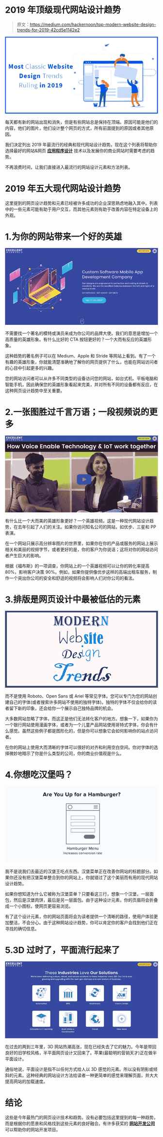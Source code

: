 # 2019 年顶级现代网站设计趋势

> 原文：<https://medium.com/hackernoon/top-modern-website-design-trends-for-2019-42cd5e1142e2>

![](img/231bc40d7b3f17d1b93db221df1e7063.png)

每天都有新的网站出现和消失，但是有些网站总是保持在顶端。原因可能是他们的内容，他们的图片，他们设计整个网页的方式，所有前面提到的原因或者其他原因。

我们决定列出 2019 年最流行的经典和现代网站设计趋势。现在这个列表将帮助你选择最好的网站&网页 [**应用程序设计**](https://www.excellentwebworld.com/mobile-app-design/) 技术以及发展你的商业网站时需要考虑的趋势。

不再浪费时间，让我们直接进入最流行的网站设计元素和方法列表。

# 2019 年五大现代网站设计趋势

这里提到的网页设计趋势和元素已经被许多成功的企业深思熟虑地融入其中。列表中的一些元素可能有助于用户交互，而其他元素则有助于改善内容在特定设备上的外观。

# 1.为你的网站带来一个好的英雄

![](img/bb980c915f4feb6770b6c88f7e620e41.png)

不需要找一个著名的模特或演员来成为你公司的品牌大使。我们的意思是增加一个高质量的英雄形象。有什么比好的 CTA 按钮更好的？一个大而有反应的英雄形象。

这种趋势的著名例子可以在 Medium、Apple 和 Stride 等网站上看到。有了一个有趣的英雄形象，你就能清楚准确地了解你的网页提供了什么，也能在网站访问者的心目中引起更多的兴趣。

您的网站访问者可以从许多不同类型的设备访问您的网站，如台式机、平板电脑和智能手机，因此确保您的英雄形象看起来完美，并对所有不同的设备都有反应，在这种网页设计趋势中至关重要。

# 2.一张图胜过千言万语；一段视频说的更多

![](img/86f8fb16976c9434e2b45fcc2f37c6bf.png)

有什么比一个大而美的英雄形象更好？一个英雄视频。这是一种现代网站设计趋势，在去年引起了人们的关注。如果你访问知名公司的网站，如优步、三星和 PP 表演。

在一个网站只展示高分辨率图片的世界里，如果你在你的产品或服务的网站上展示相关和美丽的视频字节，或者更好的是，你的客户为你说话；这将对你的网站访问者产生巨大的影响。

根据《福布斯》的一项调查，你网站上的一个英雄视频可以让你的转化率提高 80%，影响客户决策 90%。例如，如果你提供像优步这样的高端出租车服务，制作一个突出你公司的安全和舒适的视频将会影响人们对你公司的看法。

# 3.排版是网页设计中最被低估的元素

![](img/7dac7c744ea9fa4cbddae642d3eb5226.png)

而不是使用 Roboto、Open Sans 或 Ariel 等常见字体。您可以专门为您的网站创建自己的字体(或者搜索许多网站不使用的独特字体)。独特的字体不仅会给你的读者留下新的印象，还会给你一个展示自己独特品牌的机会。

大多数网站忽略了字体，而这正是他们无法转化客户的地方。想象一下，如果你为一个银行网站使用漫画字体，或者为一个儿童产品网站使用哥特式字体，你会有什么感觉。虽然这些例子都是图形化的，但是你可以想象它会如何影响你的站点访问者。

在你的网站上使用大而清晰的字体可以很好的对齐和利用空白空间。你对字体的选择微妙地暗示了你是什么类型的公司，你的商业价值观是什么。

# 4.你想吃汉堡吗？

![](img/709793c654904a3cbd5634f85840497c.png)

我不是说我们去最近的汉堡王吃点东西。汉堡菜单正在改善你网站的标题部分。如果你还没有把汉堡菜单整合到你的网站上，你就错过了这个美丽而有用的现代网站设计趋势。

如果你想知道为什么它被称为汉堡菜单？只要看这三行，想象一个汉堡，一层面包，然后是汉堡肉饼，最后是另一层面包。由于这种设计元素，你的页眉将会折叠成一个小图标，使网页更容易浏览。

有了这个设计元素，你的网站页面将会为读者提供一个清晰的路径，使用户体验更加整洁，不会分心。由于这种网站设计趋势，你可以肯定你的客户会找到他们正在寻找的确切信息。

# 5.3D 过时了，平面流行起来了

![](img/c483be5df722b07b063e61495b06d206.png)

在过去的两到三年里，3D 网站热潮高涨，现在已经失去了它的魅力。今年是带回良好的旧学校风格，半平面网页设计又回来了。苹果(最聪明的营销天才)正在做半平面设计。

通俗地说，平面设计是指不以任何方式给人以 3D 感觉的元素。所以没有阴影或倾斜的元素。这种经典的网站设计方法给读者一种更简单的感觉来理解页面，并大大提高网站的加载速度。

# 结论

这些是今年最热门的网页设计技术和趋势。没有必要包括这里提到的每一种趋势，而是根据你的愿景和风格找到这些元素的良好融合。有许多获奖的 [**网站开发公司**](https://www.excellentwebworld.com/) 可以帮助你的网站开发项目。